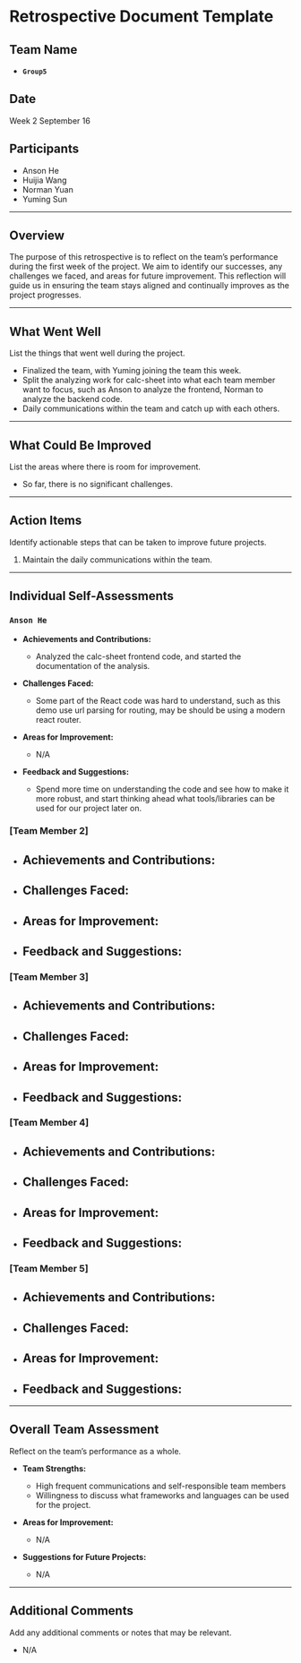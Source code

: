 # Retrospective Document Template

## Team Name

- **`Group5`**

## Date

Week 2 September 16

## Participants

- Anson He
- Huijia Wang
- Norman Yuan
- Yuming Sun

---

## Overview

The purpose of this retrospective is to reflect on the team’s performance during the first week of the project. We aim to identify our successes, any challenges we faced, and areas for future improvement. This reflection will guide us in ensuring the team stays aligned and continually improves as the project progresses.

---

## What Went Well

List the things that went well during the project.

- Finalized the team, with Yuming joining the team this week.
- Split the analyzing work for calc-sheet into what each team member want to focus, such as Anson to analyze the frontend, Norman to analyze the backend code.
- Daily communications within the team and catch up with each others.

---

## What Could Be Improved

List the areas where there is room for improvement.

- So far, there is no significant challenges. 

---

## Action Items

Identify actionable steps that can be taken to improve future projects.

1. Maintain the daily communications within the team.

---

## Individual Self-Assessments

### `Anson He`

- **Achievements and Contributions:**

  - Analyzed the calc-sheet frontend code, and started the documentation of the analysis.

- **Challenges Faced:**

  - Some part of the React code was hard to understand, such as this demo use url parsing for routing, may be should be using a modern react router.

- **Areas for Improvement:**

  - N/A

- **Feedback and Suggestions:**

  - Spend more time on understanding the code and see how to make it more robust, and start thinking ahead what tools/libraries can be used for our project later on.

### [Team Member 2]
- **Achievements and Contributions:**
  -
- **Challenges Faced:**
  -
- **Areas for Improvement:**
  -
- **Feedback and Suggestions:**
  -

### [Team Member 3]
- **Achievements and Contributions:**
  -
- **Challenges Faced:**
  -
- **Areas for Improvement:**
  -
- **Feedback and Suggestions:**
  -

### [Team Member 4]
- **Achievements and Contributions:**
  -
- **Challenges Faced:**
  -
- **Areas for Improvement:**
  -
- **Feedback and Suggestions:**
  -

### [Team Member 5]
- **Achievements and Contributions:**
  -
- **Challenges Faced:**
  -
- **Areas for Improvement:**
  -
- **Feedback and Suggestions:**
  -

---

## Overall Team Assessment

Reflect on the team’s performance as a whole.

- **Team Strengths:**

  - High frequent communications and self-responsible team members
  - Willingness to discuss what frameworks and languages can be used for the project.

- **Areas for Improvement:**

  - N/A

- **Suggestions for Future Projects:**

  - N/A

---

## Additional Comments

Add any additional comments or notes that may be relevant.

- N/A
